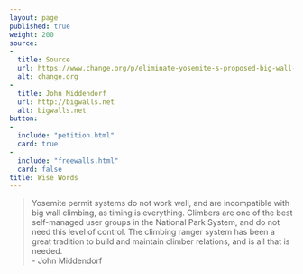 ```yaml
---
layout: page
published: true
weight: 200
source: 
- 
  title: Source 
  url: https://www.change.org/p/eliminate-yosemite-s-proposed-big-wall-permit-system/c/835896092
  alt: change.org
-
  title: John Middendorf
  url: http://bigwalls.net
  alt: bigwalls.net
button: 
- 
  include: "petition.html"
  card: true
-
  include: "freewalls.html"
  card: false
title: Wise Words
---
```



>Yosemite permit systems do not work well, and are incompatible with big wall climbing, as timing is everything. Climbers are one of the best self-managed user groups in the National Park System, and do not need this level of control. The climbing ranger system has been a great tradition to build and maintain climber relations, and is all that is needed.    
><name class="fr">- John Middendorf</name>   

<br>
